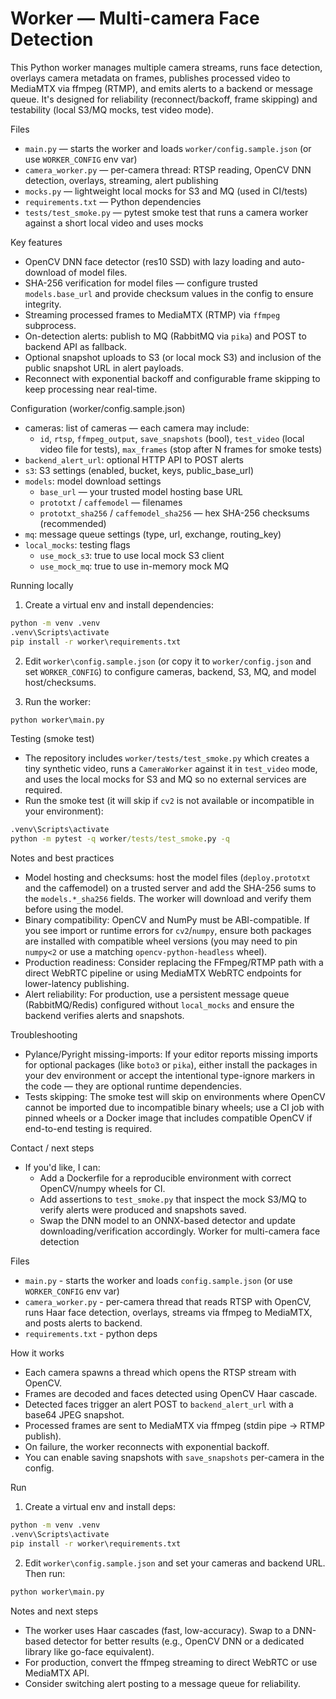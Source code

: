 # Worker — Multi-camera Face Detection

This Python worker manages multiple camera streams, runs face detection, overlays camera metadata on frames, publishes processed video to MediaMTX via ffmpeg (RTMP), and emits alerts to a backend or message queue. It's designed for reliability (reconnect/backoff, frame skipping) and testability (local S3/MQ mocks, test video mode).

Files
- `main.py` — starts the worker and loads `worker/config.sample.json` (or use `WORKER_CONFIG` env var)
- `camera_worker.py` — per-camera thread: RTSP reading, OpenCV DNN detection, overlays, streaming, alert publishing
- `mocks.py` — lightweight local mocks for S3 and MQ (used in CI/tests)
- `requirements.txt` — Python dependencies
- `tests/test_smoke.py` — pytest smoke test that runs a camera worker against a short local video and uses mocks

Key features
- OpenCV DNN face detector (res10 SSD) with lazy loading and auto-download of model files.
- SHA-256 verification for model files — configure trusted `models.base_url` and provide checksum values in the config to ensure integrity.
- Streaming processed frames to MediaMTX (RTMP) via `ffmpeg` subprocess.
- On-detection alerts: publish to MQ (RabbitMQ via `pika`) and POST to backend API as fallback.
- Optional snapshot uploads to S3 (or local mock S3) and inclusion of the public snapshot URL in alert payloads.
- Reconnect with exponential backoff and configurable frame skipping to keep processing near real-time.

Configuration (worker/config.sample.json)
- cameras: list of cameras — each camera may include:
  - `id`, `rtsp`, `ffmpeg_output`, `save_snapshots` (bool), `test_video` (local video file for tests), `max_frames` (stop after N frames for smoke tests)
- `backend_alert_url`: optional HTTP API to POST alerts
- `s3`: S3 settings (enabled, bucket, keys, public_base_url)
- `models`: model download settings
  - `base_url` — your trusted model hosting base URL
  - `prototxt` / `caffemodel` — filenames
  - `prototxt_sha256` / `caffemodel_sha256` — hex SHA-256 checksums (recommended)
- `mq`: message queue settings (type, url, exchange, routing_key)
- `local_mocks`: testing flags
  - `use_mock_s3`: true to use local mock S3 client
  - `use_mock_mq`: true to use in-memory mock MQ

Running locally
1. Create a virtual env and install dependencies:

```cmd
python -m venv .venv
.venv\Scripts\activate
pip install -r worker\requirements.txt
```

2. Edit `worker\config.sample.json` (or copy it to `worker/config.json` and set `WORKER_CONFIG`) to configure cameras, backend, S3, MQ, and model host/checksums.

3. Run the worker:

```cmd
python worker\main.py
```

Testing (smoke test)
- The repository includes `worker/tests/test_smoke.py` which creates a tiny synthetic video, runs a `CameraWorker` against it in `test_video` mode, and uses the local mocks for S3 and MQ so no external services are required.
- Run the smoke test (it will skip if `cv2` is not available or incompatible in your environment):

```cmd
.venv\Scripts\activate
python -m pytest -q worker/tests/test_smoke.py -q
```

Notes and best practices
- Model hosting and checksums: host the model files (`deploy.prototxt` and the caffemodel) on a trusted server and add the SHA-256 sums to the `models.*_sha256` fields. The worker will download and verify them before using the model.
- Binary compatibility: OpenCV and NumPy must be ABI-compatible. If you see import or runtime errors for `cv2`/`numpy`, ensure both packages are installed with compatible wheel versions (you may need to pin `numpy<2` or use a matching `opencv-python-headless` wheel).
- Production readiness: Consider replacing the FFmpeg/RTMP path with a direct WebRTC pipeline or using MediaMTX WebRTC endpoints for lower-latency publishing.
- Alert reliability: For production, use a persistent message queue (RabbitMQ/Redis) configured without `local_mocks` and ensure the backend verifies alerts and snapshots.

Troubleshooting
- Pylance/Pyright missing-imports: If your editor reports missing imports for optional packages (like `boto3` or `pika`), either install the packages in your dev environment or accept the intentional type-ignore markers in the code — they are optional runtime dependencies.
- Tests skipping: The smoke test will skip on environments where OpenCV cannot be imported due to incompatible binary wheels; use a CI job with pinned wheels or a Docker image that includes compatible OpenCV if end-to-end testing is required.

Contact / next steps
- If you'd like, I can:
  - Add a Dockerfile for a reproducible environment with correct OpenCV/numpy wheels for CI.
  - Add assertions to `test_smoke.py` that inspect the mock S3/MQ to verify alerts were produced and snapshots saved.
  - Swap the DNN model to an ONNX-based detector and update downloading/verification accordingly.
Worker for multi-camera face detection

Files
- `main.py` - starts the worker and loads `config.sample.json` (or use `WORKER_CONFIG` env var)
- `camera_worker.py` - per-camera thread that reads RTSP with OpenCV, runs Haar face detection, overlays, streams via ffmpeg to MediaMTX, and posts alerts to backend.
- `requirements.txt` - python deps

How it works
- Each camera spawns a thread which opens the RTSP stream with OpenCV.
- Frames are decoded and faces detected using OpenCV Haar cascade.
- Detected faces trigger an alert POST to `backend_alert_url` with a base64 JPEG snapshot.
- Processed frames are sent to MediaMTX via ffmpeg (stdin pipe -> RTMP publish).
- On failure, the worker reconnects with exponential backoff.
- You can enable saving snapshots with `save_snapshots` per-camera in the config.

Run

1. Create a virtual env and install deps:

```cmd
python -m venv .venv
.venv\Scripts\activate
pip install -r worker\requirements.txt
```

2. Edit `worker\config.sample.json` and set your cameras and backend URL. Then run:

```cmd
python worker\main.py
```

Notes and next steps
- The worker uses Haar cascades (fast, low-accuracy). Swap to a DNN-based detector for better results (e.g., OpenCV DNN or a dedicated library like go-face equivalent).
- For production, convert the ffmpeg streaming to direct WebRTC or use MediaMTX API.
- Consider switching alert posting to a message queue for reliability.
